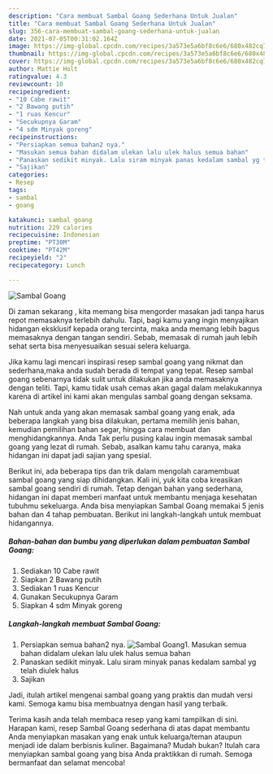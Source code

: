 ```yaml
---
description: "Cara membuat Sambal Goang Sederhana Untuk Jualan"
title: "Cara membuat Sambal Goang Sederhana Untuk Jualan"
slug: 356-cara-membuat-sambal-goang-sederhana-untuk-jualan
date: 2021-07-05T00:31:02.164Z
image: https://img-global.cpcdn.com/recipes/3a573e5a6bf8c6e6/680x482cq70/sambal-goang-foto-resep-utama.jpg
thumbnail: https://img-global.cpcdn.com/recipes/3a573e5a6bf8c6e6/680x482cq70/sambal-goang-foto-resep-utama.jpg
cover: https://img-global.cpcdn.com/recipes/3a573e5a6bf8c6e6/680x482cq70/sambal-goang-foto-resep-utama.jpg
author: Mattie Holt
ratingvalue: 4.3
reviewcount: 10
recipeingredient:
- "10 Cabe rawit"
- "2 Bawang putih"
- "1 ruas Kencur"
- "Secukupnya Garam"
- "4 sdm Minyak goreng"
recipeinstructions:
- "Persiapkan semua bahan2 nya."
- "Masukan semua bahan didalam ulekan lalu ulek halus semua bahan"
- "Panaskan sedikit minyak. Lalu siram minyak panas kedalam sambal yg telah diulek halus"
- "Sajikan"
categories:
- Resep
tags:
- sambal
- goang

katakunci: sambal goang 
nutrition: 229 calories
recipecuisine: Indonesian
preptime: "PT30M"
cooktime: "PT42M"
recipeyield: "2"
recipecategory: Lunch

---
```



![Sambal Goang](https://img-global.cpcdn.com/recipes/3a573e5a6bf8c6e6/680x482cq70/sambal-goang-foto-resep-utama.jpg)

Di zaman  sekarang , kita memang bisa mengorder masakan jadi tanpa harus repot memasaknya terlebih dahulu. Tapi, bagi kamu yang ingin menyajikan hidangan eksklusif kepada orang tercinta, maka anda memang lebih bagus memasaknya dengan tangan sendiri. Sebab, memasak di rumah jauh lebih sehat serta bisa menyesuaikan sesuai selera keluarga.

Jika kamu lagi mencari inspirasi resep sambal goang yang nikmat dan sederhana,maka anda sudah berada di tempat yang tepat. Resep sambal goang  sebenarnya tidak sulit untuk dilakukan jika anda memasaknya dengan teliti. Tapi, kamu tidak usah cemas akan gagal dalam melakukannya 
karena di artikel ini kami akan mengulas sambal goang dengan seksama.  



Nah untuk anda yang akan memasak sambal goang yang enak, ada beberapa langkah yang bisa dilakukan, pertama memilih jenis bahan, kemudian pemilihan bahan segar, hingga cara membuat dan menghidangkannya. Anda Tak perlu pusing kalau ingin memasak sambal goang yang lezat di rumah. Sebab, asalkan kamu  tahu caranya, maka hidangan ini dapat jadi sajian yang spesial.

Berikut ini, ada beberapa tips dan trik dalam mengolah caramembuat sambal goang yang siap dihidangkan. Kali ini, yuk kita coba kreasikan sambal goang sendiri di rumah. Tetap dengan bahan yang sederhana, hidangan ini dapat memberi manfaat untuk membantu menjaga kesehatan tubuhmu sekeluarga. Anda bisa menyiapkan Sambal Goang memakai 5 jenis bahan dan 4 tahap pembuatan. Berikut ini langkah-langkah untuk membuat hidangannya.

<!--inarticleads1-->

##### Bahan-bahan dan bumbu yang diperlukan dalam pembuatan Sambal Goang:

1. Sediakan 10 Cabe rawit
1. Siapkan 2 Bawang putih
1. Sediakan 1 ruas Kencur
1. Gunakan Secukupnya Garam
1. Siapkan 4 sdm Minyak goreng




<!--inarticleads2-->

##### Langkah-langkah membuat Sambal Goang:

1. Persiapkan semua bahan2 nya.
<img src="https://img-global.cpcdn.com/steps/ab3cd1158b78a7c0/160x128cq70/sambal-goang-langkah-memasak-1-foto.jpg" alt="Sambal Goang">1. Masukan semua bahan didalam ulekan lalu ulek halus semua bahan
1. Panaskan sedikit minyak. Lalu siram minyak panas kedalam sambal yg telah diulek halus
1. Sajikan




Jadi, itulah artikel mengenai  sambal goang  yang praktis dan mudah versi kami. Semoga kamu bisa membuatnya dengan hasil yang terbaik. 

Terima kasih anda telah membaca resep yang kami tampilkan di sini. Harapan kami, resep  Sambal Goang sederhana di atas dapat membantu Anda menyiapkan masakan yang enak untuk keluarga/teman ataupun menjadi ide dalam berbisnis kuliner. Bagaimana? Mudah bukan? Itulah cara menyiapkan sambal goang yang bisa Anda praktikkan di rumah. Semoga bermanfaat dan selamat mencoba!

